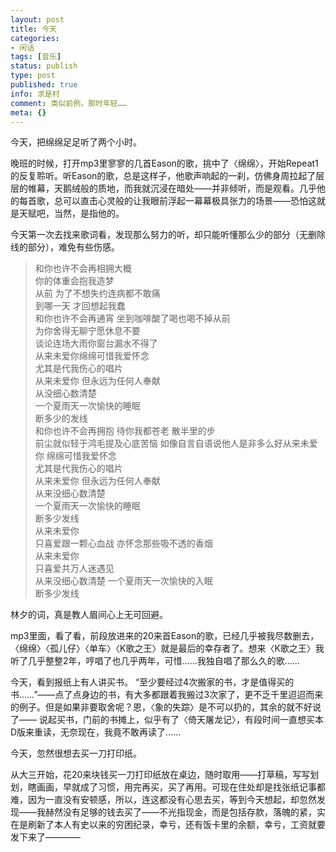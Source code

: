 ```yaml
---
layout: post
title: 今天
categories:
- 闲话
tags: [音乐]
status: publish
type: post
published: true
info: 求是村
comment: 类似前例，那时年轻……
meta: {}
---
```


今天，把绵绵足足听了两个小时。

晚班的时候，打开mp3里寥寥的几首Eason的歌，挑中了〈绵绵〉，开始Repeat1的反复聆听。听Eason的歌，总是这样子，他歌声响起的一刹，仿佛身周拉起了层层的帷幕，天鹅绒般的质地，而我就沉浸在暗处——并非倾听，而是观看。几乎他的每首歌，总可以直击心灵般的让我眼前浮起一幕幕极具张力的场景——恐怕这就是天赋吧，当然，是指他的。

今天第一次去找来歌词看，发现那么努力的听，却只能听懂那么少的部分（无删除线的部分），难免有些伤感。
 
> 和你也许不会再相拥大概    
> 你的体重会抱我造梦    
> 从前
> 为了不想失约连病都不敢痛    
> 到哪一天
> 才回想起我蠢    
> 和你也许不会再通宵 坐到咖啡酸了喝也喝不掉从前    
> 为你舍得无聊宁愿休息不要    
> 谈论连场大雨你窗台漏水不得了    
> 从来未爱你绵绵可惜我爱怀念     
> 尤其是代我伤心的唱片    
> 从来未爱你 但永远为任何人奉献    
> 从没细心数清楚    
> 一个夏雨天一次愉快的睡眠     
> 断多少的发线    
> 和你也许不会再拥抱 待你我都苍老
> 散半里的步    
> 前尘就似轻于鸿毛提及心底苦恼 如像自言自语说他人是非多么好从来未爱你 绵绵可惜我爱怀念     
> 尤其是代我伤心的唱片    
> 从来未爱你 但永远为任何人奉献    
> 从来没细心数清楚    
> 一个夏雨天一次愉快的睡眠     
> 断多少发线    
> 从来未爱你     
> 只喜爱跟一颗心血战
> 亦怀念那些吸不透的香烟    
> 从来未爱你     
> 只喜爱共万人迷遇见    
> 从来没细心数清楚 一个夏雨天一次愉快的入眠      
> 断多少发线

林夕的词，真是教人眉间心上无可回避。

mp3里面，看了看，前段放进来的20来首Eason的歌，已经几乎被我尽数删去，〈绵绵〉〈孤儿仔〉〈单车〉〈K歌之王〉就是最后的幸存者了。想来〈K歌之王〉我听了几乎整整2年，哼唱了也几乎两年，可惜……我独自唱了那么久的歌……

今天，看到报纸上有人讲买书。  “至少要经过4次搬家的书，才是值得买的书……”——点了点身边的书，有大多都跟着我搬过3次家了，更不乏千里迢迢而来的例子。但是如果非要取舍呢？恩，〈象的失踪〉是不可以扔的，其余的就不好说了—— 说起买书，门前的书摊上，似乎有了〈倚天屠龙记〉，有段时间一直想买本D版来重读，无奈现在，我竟不敢再读了……

今天，忽然很想去买一刀打印纸。

从大三开始，花20来块钱买一刀打印纸放在桌边，随时取用——打草稿，写写划划，瞎画画，早就成了习惯，用完再买，买了再用。可现在住处却是找张纸记事都难，因为一直没有安顿感，所以，连这都没有心思去买，等到今天想起，却忽然发现——我赫然没有足够的钱去买了——不光指现金，而是包括存款，落魄的紧，实在是刷新了本人有史以来的穷困纪录，幸亏，还有饭卡里的余额，幸亏，工资就要发下来了————
